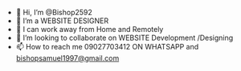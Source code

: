 - 👋 Hi, I’m @Bishop2592
- 👀 I’m a WEBSITE DESIGNER 
- 🌱 I can work away from Home and Remotely 
- 💞️ I’m looking to collaborate on WEBSITE Development /Designing 
- 📫 How to reach me 09027703412 ON WHATSAPP and bishopsamuel1997@gmail.com

<!---
Bishop2592/Bishop2592 is a ✨ special ✨ repository because its `README.md` (this file) appears on your GitHub profile.
You can click the Preview link to take a look at your changes.
--->
